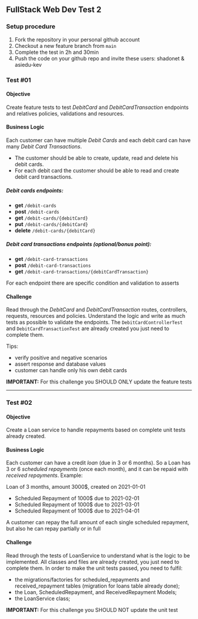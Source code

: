 ## FullStack Web Dev Test 2

### Setup procedure

1. Fork the repository in your personal github account
2. Checkout a new feature branch from `main`
3. Complete the test in 2h and 30min
4. Push the code on your github repo and invite these users: shadonet & asiedu-kev

### Test #01

#### Objective

Create feature tests to test *DebitCard* and *DebitCardTransaction* endpoints and relatives policies, validations and
resources.

#### Business Logic

Each customer can have multiple *Debit Cards* and each debit card can have many *Debit Card Transactions*.

- The customer should be able to create, update, read and delete his debit cards.
- For each debit card the customer should be able to read and create debit card transactions.

##### Debit cards endpoints:

- **get** `/debit-cards`
- **post** `/debit-cards`
- **get** `/debit-cards/{debitCard}`
- **put** `/debit-cards/{debitCard}`
- **delete** `/debit-cards/{debitCard}`

##### Debit card transactions endpoints *(optional/bonus point)*:

- **get** `/debit-card-transactions`
- **post** `/debit-card-transactions`
- **get** `/debit-card-transactions/{debitCardTransaction}`

For each endpoint there are specific condition and validation to asserts

#### Challenge

Read through the *DebitCard* and *DebitCardTransaction* routes, controllers, requests, resources and policies.
Understand the logic and write as much tests as possible to validate the endpoints. The `DebitCardControllerTest`
and `DebitCardTransactionTest` are already created you just need to complete them.

Tips:

- verify positive and negative scenarios
- assert response and database values
- customer can handle only his own debit cards

**IMPORTANT:** For this challenge you SHOULD ONLY update the feature tests

---

### Test #02

#### Objective

Create a Loan service to handle repayments based on complete unit tests already created.

#### Business Logic

Each customer can have a credit *loan* (due in 3 or 6 months). So a Loan has 3 or 6 *scheduled repayments* (once each
month),
and it can be repaid with *received repayments*.
Example:

Loan of 3 months, amount 3000$, created on 2021-01-01

- Scheduled Repayment of 1000$ due to 2021-02-01
- Scheduled Repayment of 1000$ due to 2021-03-01
- Scheduled Repayment of 1000$ due to 2021-04-01

A customer can repay the full amount of each single scheduled repayment, but also he can repay partially or in full

#### Challenge

Read through the tests of LoanService to understand what is the logic to be implemented. All classes and files are
already created, you just need to complete them.
In order to make the unit tests passed, you need to fulfil:

- the migrations/factories for scheduled_repayments and received_repayment tables (migration for loans table already
  done);
- the Loan, ScheduledRepayment, and ReceivedRepayment Models;
- the LoanService class;

**IMPORTANT:** For this challenge you SHOULD NOT update the unit test
